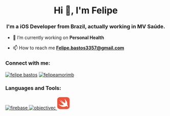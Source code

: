 <h1 align="center">Hi 👋, I'm Felipe</h1>
<h3 align="center">I'm a iOS Developer from Brazil, actually working in MV Saúde.</h3>

- 🔭 I’m currently working on **Personal Health**

- 📫 How to reach me **Felipe.bastos3357@gmail.com**

<h3 align="left">Connect with me:</h3>
<p align="left">
<a href="https://www.linkedin.com/in/felipe-bastos-282b96171/" target="blank"><img align="center" src="https://raw.githubusercontent.com/rahuldkjain/github-profile-readme-generator/master/src/images/icons/Social/linked-in-alt.svg" alt="felipe bastos" height="30" width="40" /></a>
<a href="https://instagram.com/felipeamorimb" target="blank"><img align="center" src="https://raw.githubusercontent.com/rahuldkjain/github-profile-readme-generator/master/src/images/icons/Social/instagram.svg" alt="felipeamorimb" height="30" width="40" /></a>
</p>

<h3 align="left">Languages and Tools:</h3>
<p align="left"> <a href="https://firebase.google.com/" target="_blank" rel="noreferrer"> <img src="https://www.vectorlogo.zone/logos/firebase/firebase-icon.svg" alt="firebase" width="40" height="40"/> </a> <a href="https://developer.apple.com/library/archive/documentation/Cocoa/Conceptual/ProgrammingWithObjectiveC/Introduction/Introduction.html" target="_blank" rel="noreferrer"> <img src="https://www.vectorlogo.zone/logos/apple_objectivec/apple_objectivec-icon.svg" alt="objectivec" width="40" height="40"/> </a> <a href="https://developer.apple.com/swift/" target="_blank" rel="noreferrer"> <img src="https://raw.githubusercontent.com/devicons/devicon/master/icons/swift/swift-original.svg" alt="swift" width="40" height="40"/> </a> </p>
